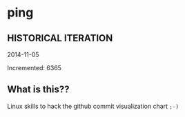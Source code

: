 # ping

## HISTORICAL ITERATION
2014-11-05

Incremented: 6365

## What is this?? 
Linux skills to hack the github commit visualization chart `;-)`
